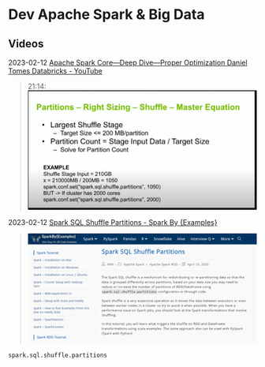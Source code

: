 # Dev Apache Spark & Big Data





## Videos

2023-02-12 [Apache Spark Core—Deep Dive—Proper Optimization Daniel Tomes Databricks - YouTube](https://www.youtube.com/watch?v=daXEp4HmS-E) 

> 21:14:
> ![image-20230212015142337](./dev-spark.assets/image-20230212015142337.png)

2023-02-12 [Spark SQL Shuffle Partitions - Spark By {Examples}](https://sparkbyexamples.com/spark/spark-shuffle-partitions/)

> ![image-20230212091729215](./dev-spark.assets/image-20230212091729215.png)

```
spark.sql.shuffle.partitions
```

